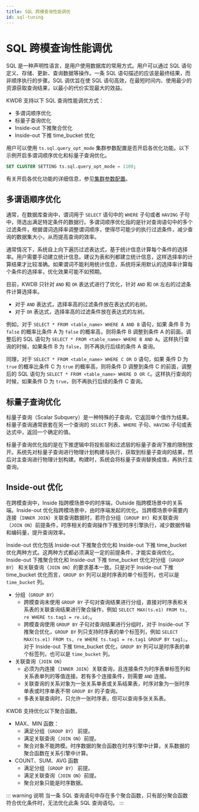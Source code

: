 ```yaml
---
title: SQL 跨模查询性能调优
id: sql-tuning
---
```


# SQL 跨模查询性能调优

SQL 是一种声明性语言，是用户使用数据库的常用方式。用户可以通过 SQL 语句定义、存储、更新、查询数据等操作。一条 SQL 语句描述的应该是最终结果，而非顺序执行的步骤。SQL 调优旨在使 SQL 语句高效，在最短时间内、使用最少的资源获取查询结果，以最小的代价实现最大的效益。

KWDB 支持以下 SQL 查询性能调优方式：

- 多谓词顺序优化
- 标量子查询优化
- Inside-out 下推聚合优化
- Inside-out 下推 time_bucket 优化

用户可以使用 `ts.sql.query_opt_mode` 集群参数配置是否开启各优化功能。以下示例开启多谓词顺序优化和标量子查询优化。

```sql
SET CLUSTER SETTING ts.sql.query_opt_mode = 1100;
```

有关开启各优化功能的详细信息，参见[集群参数配置](../db-operation/cluster-settings-config.md)。

## 多谓语顺序优化

通常，在数据库查询中，谓词用于 `SELECT` 语句中的 `WHERE` 子句或者 `HAVING` 子句中，筛选出满足特定条件的数据行。多谓词顺序优化指的是针对查询语句中的多个过滤条件，根据谓词选择率调整谓词顺序，使得尽可能少的执行过滤条件，减少查询的数据集大小，从而提高查询的效率。

通常情况下，系统自上向下遍历过滤表达式，基于统计信息计算每个条件的选择率。用户需要手动建立统计信息。建议为表和列都建立统计信息，这样选择率的计算结果才比较准确。如果谓词不能利用统计信息，系统将采用默认的选择率计算每个条件的选择率，优化效果可能不如预期。

目前，KWDB 只针对 `AND` 和 `OR` 表达式进行了优化，针对 `AND` 和 `OR` 左右的过滤条件计算选择率。

- 对于 `AND` 表达式，选择率高的过滤条件放在表达式的右树。
- 对于 `OR` 表达式，选择率高的过滤条件放在表达式的左树。

例如，对于 `SELECT * FROM <table_name> WHERE A AND B` 语句，如果 条件 B 为 `false` 的概率比条件 A 为 `false` 的概率高，则将条件 B 调整到条件 A 的前面。调整后的 SQL 语句为 `SELECT * FROM <table_name> WHERE B AND A`。这样执行查询的时候，如果条件 B 为 `false`，则不再执行后续的条件 A 查询。

同理，对于 `SELECT * FROM <table_name> WHERE C OR D` 语句，如果 条件 D 为 `true` 的概率比条件 C 为 `true` 的概率高，则将条件 D 调整到条件 C 的前面，调整后的 SQL 语句为 `SELECT * FROM <table_name> WHERE D OR C`。这样执行查询的时候，如果条件 D 为 `true`，则不再执行后续的条件 C 查询。

## 标量子查询优化

标量子查询（Scalar Subquery）是一种特殊的子查询，它返回单个值作为结果。标量子查询通常嵌套在另一个查询的 `SELECT` 列表、`WHERE` 子句、`HAVING` 子句或表达式中，返回一个确定的值。

标量子查询优化指的是在下推逻辑中将投影层和过滤层的标量子查询下推的限制放开。系统先对标量子查询进行物理计划构建与执行，获取到标量子查询的结果，然后对主查询进行物理计划构建。构建时，系统会将标量子查询替换成值，再执行主查询。

## Inside-out 优化

在跨模查询中，Inside 指跨模场景中的时序端，Outside 指跨模场景中的关系端。Inside-out 优化指跨模场景中，由时序端发起的优化。当跨模场景中需要内连接（`INNER JOIN`）关联查询数据时，若符合分组（`GROUP BY`）和关联查询（`JOIN ON`）前提条件，时序相关的查询操作下推至时序引擎执行，减少数据传输和编码量，提升查询效率。

Inside-out 优化包括 Inside-out 下推聚合优化和 Inside-out 下推 time_bucket 优化两种方式。这两种方式都必须满足一定的前提条件，才能实查询优化。Inside-out 下推聚合优化和 Inside-out 下推 time_bucket 优化对分组（`GROUP BY`） 和关联查询（`JOIN ON`）的要求基本一致。只是对于 Inside-out 下推 time_bucket 优化而言，`GROUP BY` 列可以是时序表的单个标签列，也可以是 `time_bucket` 列。

- 分组（`GROUP BY`）
  - 跨模查询未使用 `GROUP BY` 子句对查询结果进行分组，直接对时序表和关系表的关联查询结果进行聚合操作，例如 `SELECT MAX(ts.e1) FROM ts, re WHERE ts.tag1 = re.id;`。
  - 跨模查询使用 `GROUP BY` 子句对查询结果进行分组时，对于 Inside-out 下推聚合优化，`GROUP BY` 列只支持时序表的单个标签列，例如 `SELECT MAX(ts.e1) FROM ts, re WHERE ts.tag1 = re.tag1 GROUP BY tag1;`。对于 Inside-out 下推 time_bucket 优化，`GROUP BY` 列可以是时序表的单个标签列，也可以是 `time_bucket` 列。
- 关联查询（`JOIN ON`）
  - 必须为内连接（`INNER JOIN`）关联查询，且连接条件为时序表单标签列和关系表单列的等值连接。若有多个连接条件，则需要 `AND` 连接。
  - 关联查询的关系对象为一张关系单表或关系结果表，时序对象为一张时序单表或时序单表不带 `GROUP BY` 的子查询。
  - 多表关联查询时，只允许一张时序表，但可以查询多张关系表。

KWDB 支持优化以下聚合函数。

- MAX、MIN 函数：
  - 满足分组（`GROUP BY`） 前提。
  - 满足关联查询（`JOIN ON`）前提。
  - 聚合对象不能跨模。时序数据的聚合函数在时序引擎中计算，关系数据的聚合函数在关系引擎中计算。
- COUNT、SUM、AVG 函数
  - 满足分组（`GROUP BY`） 前提。
  - 满足关联查询（`JOIN ON`）前提。
  - 聚合对象只能是时序数据。

::: warning 说明
当一条 SQL 查询语句中存在多个聚合函数，只有部分聚合函数符合优化条件时，无法优化此条 SQL 查询语句。
:::
